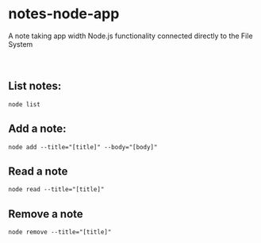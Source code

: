 # notes-node-app
A note taking app width Node.js functionality connected directly to the File System
</br></br></br>
## List notes:
```
node list
```
## Add a note:
```
node add --title="[title]" --body="[body]"
```
## Read a note
```
node read --title="[title]"
```
## Remove a note
```
node remove --title="[title]"
```

